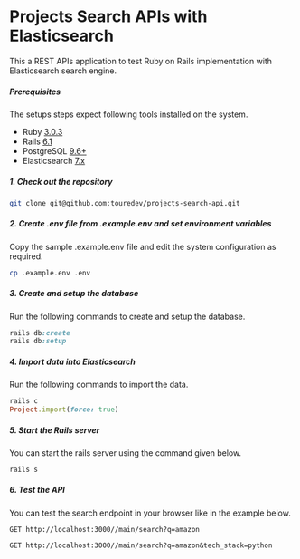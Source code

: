 # Projects Search APIs with Elasticsearch

This a REST APIs application to test Ruby on Rails implementation with Elasticsearch search engine.

##### Prerequisites

The setups steps expect following tools installed on the system.

- Ruby [3.0.3](https://www.ruby-lang.org/en/)
- Rails [6.1](https://rubyonrails.org/)
- PostgreSQL [9.6+](https://www.postgresql.org/)
- Elasticsearch [7.x](https://www.elastic.co/fr/elasticsearch/)

##### 1. Check out the repository

```bash
git clone git@github.com:touredev/projects-search-api.git
```

##### 2. Create .env file from .example.env and set environment variables

Copy the sample .example.env file and edit the system configuration as required.

```bash
cp .example.env .env
```

##### 3. Create and setup the database

Run the following commands to create and setup the database.

```ruby
rails db:create
rails db:setup
```

##### 4. Import data into Elasticsearch

Run the following commands to import the data.

```ruby
rails c
Project.import(force: true)
```

##### 5. Start the Rails server

You can start the rails server using the command given below.

```ruby
rails s
```

##### 6. Test the API

You can test the search endpoint in your browser like in the example below.

```
GET http://localhost:3000//main/search?q=amazon

GET http://localhost:3000//main/search?q=amazon&tech_stack=python
```

